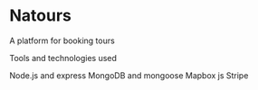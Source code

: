 # Natours

A platform for booking tours

Tools and technologies used

Node.js and express
MongoDB and mongoose
Mapbox js
Stripe
